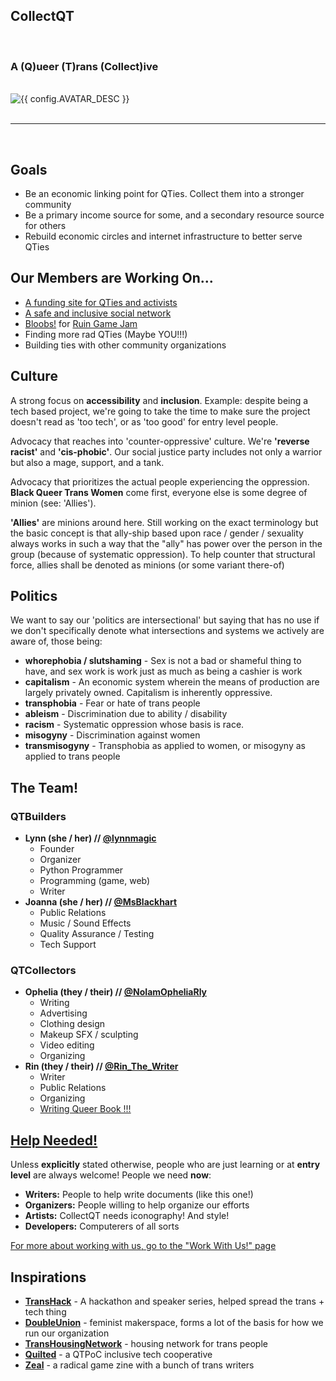 <div >
    <h2 class="center_text no_flair">CollectQT</h1><br>
    <h3 class="center_text no_flair">A (Q)ueer (T)rans (Collect)ive</h1><br>
    <div class="center_text"><img class="logo-large" src="http://i.imgur.com/ydDFbp4.png?2" alt="{{ config.AVATAR_DESC }}" /></div><br><hr><br>
</div>

## Goals

* Be an economic linking point for QTies. Collect them into a stronger community
* Be a primary income source for some, and a secondary resource source for others
* Rebuild economic circles and internet infrastructure to better serve QTies

## Our Members are Working On...

* [A funding site for QTies and activists](http://gitlab.com/atunit/atunit/tree/develop)
* [A safe and inclusive social network](http://https://gitlab.com/collectqt/quirell/issues)
* [Bloobs!](http://collectqt.me/bloobs) for [Ruin Game Jam](http://itch.io/jam/ruinjam2014)
* Finding more rad QTies (Maybe YOU!!!)
* Building ties with other community organizations

## Culture

A strong focus on **accessibility** and **inclusion**. Example: despite being a tech based project, we're going to take the time to make sure the project doesn't read as 'too tech', or as 'too good' for entry level people.

Advocacy that reaches into 'counter-oppressive' culture. We're **'reverse racist'** and **'cis-phobic'**. Our social justice party includes not only a warrior but also a mage, support, and a tank.

Advocacy that prioritizes the actual people experiencing the oppression. **Black Queer Trans Women** come first, everyone else is some degree of minion (see: 'Allies').

**'Allies'** are minions around here. Still working on the exact terminology but the basic concept is that ally-ship based upon race / gender / sexuality always works in such a way that the "ally" has power over the person in the group (because of systematic oppression). To help counter that structural force, allies shall be denoted as minions (or some variant there-of)

## Politics

We want to say our 'politics are intersectional' but saying that has no use if we don't specifically denote what intersections and systems we actively are aware of, those being:

* **whorephobia / slutshaming** - Sex is not a bad or shameful thing to have, and sex work is work just as much as being a cashier is work
* **capitalism** - An economic system wherein the means of production are largely privately owned. Capitalism is inherently oppressive.
* **transphobia** - Fear or hate of trans people
* **ableism** - Discrimination due to ability / disability
* **racism** - Systematic oppression whose basis is race.
* **misogyny** - Discrimination against women
* **transmisogyny** - Transphobia as applied to women, or misogyny as applied to trans people

## The Team!

<h3 class='center_text'>QTBuilders</h3>

* **Lynn (she / her) // [@lynnmagic](https://twitter.com/LynnMagic)**
    * Founder
    * Organizer
    * Python Programmer
    * Programming (game, web)
    * Writer
* **Joanna (she / her) // [@MsBlackhart](https://twitter.com/MsBlackhart)**
    * Public Relations
    * Music / Sound Effects
    * Quality Assurance / Testing
    * Tech Support

<h3 class='center_text'>QTCollectors</h3>

* **Ophelia (they / their) // [@NoIamOpheliaRly](https://twitter.com/NoImOpheliaRly)**
    * Writing
    * Advertising
    * Clothing design
    * Makeup SFX / sculpting
    * Video editing
    * Organizing
* **Rin (they / their) // [@Rin_The_Writer](https://twitter.com/@rin_the_writer)**
    * Writer
    * Public Relations
    * Organizing
    * [Writing Queer Book !!!](http://ckoliver.com/embers)

## [Help Needed!](http://collectqt.me/work-with-us)

Unless **explicitly** stated otherwise, people who are just learning or at **entry level** are always welcome! People we need **now**:

* **Writers:** People to help write documents (like this one!)
* **Organizers:** People willing to help organize our efforts
* **Artists:** CollectQT needs iconography! And style!
* **Developers:** Computerers of all sorts

[For more about working with us, go to the "Work With Us!" page](http://collectqt.me/work-with-us)

## Inspirations

* **[TransHack](http://www.transhack.org/)** - A hackathon and speaker series, helped spread the trans + tech thing
* **[DoubleUnion](https://www.doubleunion.org)** - feminist makerspace, forms a lot of the basis for how we run our organization
* **[TransHousingNetwork](http://www.transhousingnetwork.com/)** - housing network for trans people
* **[Quilted](http://quilted.coop)** - a QTPoC inclusive tech cooperative
* **[Zeal](https://medium.com/mammon-machine-zeal)** - a radical game zine with a bunch of trans writers
